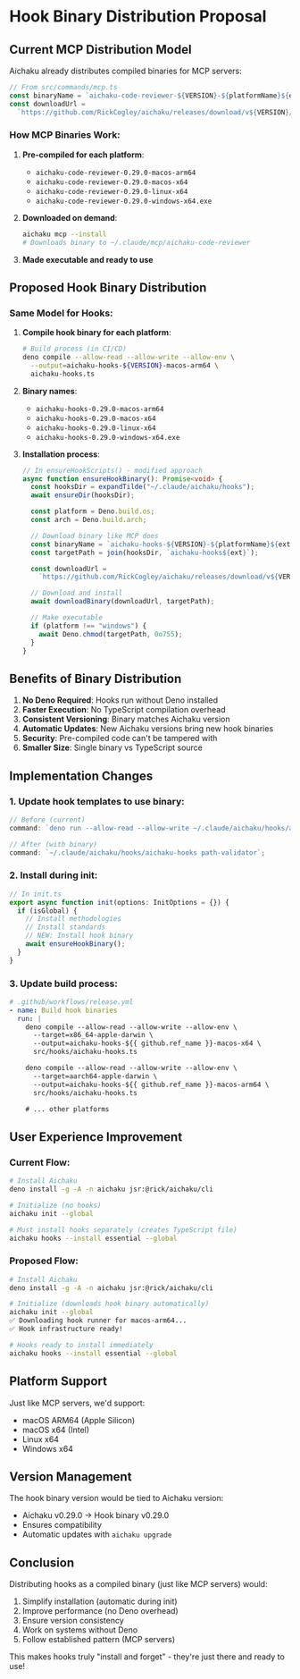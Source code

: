 # Hook Binary Distribution Proposal

## Current MCP Distribution Model

Aichaku already distributes compiled binaries for MCP servers:

```typescript
// From src/commands/mcp.ts
const binaryName = `aichaku-code-reviewer-${VERSION}-${platformName}${ext}`;
const downloadUrl =
  `https://github.com/RickCogley/aichaku/releases/download/v${VERSION}/${binaryName}`;
```

### How MCP Binaries Work:

1. **Pre-compiled for each platform**:
   - `aichaku-code-reviewer-0.29.0-macos-arm64`
   - `aichaku-code-reviewer-0.29.0-macos-x64`
   - `aichaku-code-reviewer-0.29.0-linux-x64`
   - `aichaku-code-reviewer-0.29.0-windows-x64.exe`

2. **Downloaded on demand**:
   ```bash
   aichaku mcp --install
   # Downloads binary to ~/.claude/mcp/aichaku-code-reviewer
   ```

3. **Made executable and ready to use**

## Proposed Hook Binary Distribution

### Same Model for Hooks:

1. **Compile hook binary for each platform**:
   ```bash
   # Build process (in CI/CD)
   deno compile --allow-read --allow-write --allow-env \
     --output=aichaku-hooks-${VERSION}-macos-arm64 \
     aichaku-hooks.ts
   ```

2. **Binary names**:
   - `aichaku-hooks-0.29.0-macos-arm64`
   - `aichaku-hooks-0.29.0-macos-x64`
   - `aichaku-hooks-0.29.0-linux-x64`
   - `aichaku-hooks-0.29.0-windows-x64.exe`

3. **Installation process**:
   ```typescript
   // In ensureHookScripts() - modified approach
   async function ensureHookBinary(): Promise<void> {
     const hooksDir = expandTilde("~/.claude/aichaku/hooks");
     await ensureDir(hooksDir);

     const platform = Deno.build.os;
     const arch = Deno.build.arch;

     // Download binary like MCP does
     const binaryName = `aichaku-hooks-${VERSION}-${platformName}${ext}`;
     const targetPath = join(hooksDir, `aichaku-hooks${ext}`);

     const downloadUrl =
       `https://github.com/RickCogley/aichaku/releases/download/v${VERSION}/${binaryName}`;

     // Download and install
     await downloadBinary(downloadUrl, targetPath);

     // Make executable
     if (platform !== "windows") {
       await Deno.chmod(targetPath, 0o755);
     }
   }
   ```

## Benefits of Binary Distribution

1. **No Deno Required**: Hooks run without Deno installed
2. **Faster Execution**: No TypeScript compilation overhead
3. **Consistent Versioning**: Binary matches Aichaku version
4. **Automatic Updates**: New Aichaku versions bring new hook binaries
5. **Security**: Pre-compiled code can't be tampered with
6. **Smaller Size**: Single binary vs TypeScript source

## Implementation Changes

### 1. Update hook templates to use binary:

```typescript
// Before (current)
command: `deno run --allow-read --allow-write ~/.claude/aichaku/hooks/aichaku-hooks.ts path-validator`;

// After (with binary)
command: `~/.claude/aichaku/hooks/aichaku-hooks path-validator`;
```

### 2. Install during init:

```typescript
// In init.ts
export async function init(options: InitOptions = {}) {
  if (isGlobal) {
    // Install methodologies
    // Install standards
    // NEW: Install hook binary
    await ensureHookBinary();
  }
}
```

### 3. Update build process:

```yaml
# .github/workflows/release.yml
- name: Build hook binaries
  run: |
    deno compile --allow-read --allow-write --allow-env \
      --target=x86_64-apple-darwin \
      --output=aichaku-hooks-${{ github.ref_name }}-macos-x64 \
      src/hooks/aichaku-hooks.ts

    deno compile --allow-read --allow-write --allow-env \
      --target=aarch64-apple-darwin \
      --output=aichaku-hooks-${{ github.ref_name }}-macos-arm64 \
      src/hooks/aichaku-hooks.ts

    # ... other platforms
```

## User Experience Improvement

### Current Flow:

```bash
# Install Aichaku
deno install -g -A -n aichaku jsr:@rick/aichaku/cli

# Initialize (no hooks)
aichaku init --global

# Must install hooks separately (creates TypeScript file)
aichaku hooks --install essential --global
```

### Proposed Flow:

```bash
# Install Aichaku
deno install -g -A -n aichaku jsr:@rick/aichaku/cli

# Initialize (downloads hook binary automatically)
aichaku init --global
✅ Downloading hook runner for macos-arm64...
✅ Hook infrastructure ready!

# Hooks ready to install immediately
aichaku hooks --install essential --global
```

## Platform Support

Just like MCP servers, we'd support:

- macOS ARM64 (Apple Silicon)
- macOS x64 (Intel)
- Linux x64
- Windows x64

## Version Management

The hook binary version would be tied to Aichaku version:

- Aichaku v0.29.0 → Hook binary v0.29.0
- Ensures compatibility
- Automatic updates with `aichaku upgrade`

## Conclusion

Distributing hooks as a compiled binary (just like MCP servers) would:

1. Simplify installation (automatic during init)
2. Improve performance (no Deno overhead)
3. Ensure version consistency
4. Work on systems without Deno
5. Follow established pattern (MCP servers)

This makes hooks truly "install and forget" - they're just there and ready to
use!
